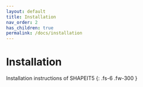 ```yaml
---
layout: default
title: Installation
nav_order: 2
has_children: true
permalink: /docs/installation
---
```


# Installation

Installation instructions of SHAPEIT5
{: .fs-6 .fw-300 }
